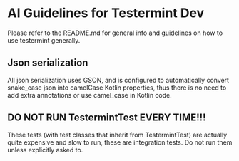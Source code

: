 # AI Guidelines for Testermint Dev
Please refer to the README.md for general info and guidelines on how to use testermint generally.

## Json serialization
All json serialization uses GSON, and is configured to automatically convert snake_case json into camelCase Kotlin properties, thus there is no need to add extra annotations or use camel_case in Kotlin code.

## DO NOT RUN TestermintTest EVERY TIME!!!
These tests (with test classes that inherit from TestermintTest) are actually quite expensive and slow to run, these are integration tests. Do not run them unless explicitly asked to.

